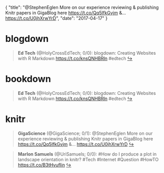 {
  "title": "@StephenEglen More on our experience reviewing &amp; publishing Knitr papers in GigaBlog here https://t.co/Qq5IfkGvjm &amp;… https://t.co/U0jhXrwYrD",
  "date": "2017-04-17"
}

# blogdown

> **Ed Tech** (@HolyCrossEdTech; 0/0): blogdown: Creating Websites with R Markdown https://t.co/knsQNHBRln #edtech  [&#8618;](https://twitter.com/xieyihui/status/854034925451964417)

<!-- -->


# bookdown

> **Ed Tech** (@HolyCrossEdTech; 0/0): blogdown: Creating Websites with R Markdown https://t.co/knsQNHBRln #edtech  [&#8618;](https://twitter.com/xieyihui/status/854034925451964417)

<!-- -->


# knitr

> **GigaScience** (@GigaScience; 0/1): @StephenEglen More on our experience reviewing &amp; publishing Knitr papers in GigaBlog here https://t.co/Qq5IfkGvjm &amp;… https://t.co/U0jhXrwYrD  [&#8618;](https://twitter.com/xieyihui/status/853854085564342272)

<!-- -->


> **Marlon Samuels** (@UriSamuels; 0/0): #How do I produce a plot in landscape orientation in knitr?
#Tech #Internet #Question #HowTO
https://t.co/B3tHvufIin  [&#8618;](https://twitter.com/xieyihui/status/853990994081193984)

<!-- -->


